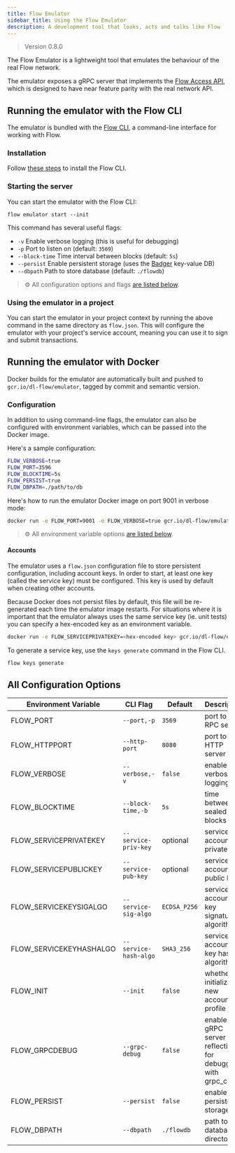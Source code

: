 ```yaml
---
title: Flow Emulator
sidebar_title: Using the Flow Emulator
description: A development tool that looks, acts and talks like Flow
---
```


> Version 0.8.0

The Flow Emulator is a lightweight tool that emulates
the behaviour of the real Flow network.

The emulator exposes a gRPC server that implements the
[Flow Access API](/protocol/access-api), which is designed
to have near feature parity with the real network API.

## Running the emulator with the Flow CLI

The emulator is bundled with the [Flow CLI](cli.md),
a command-line interface for working with Flow.

### Installation

Follow [these steps](cli.md) to install the Flow CLI.

### Starting the server

You can start the emulator with the Flow CLI:

```shell script
flow emulator start --init
```

This command has several useful flags:

- `-v` Enable verbose logging (this is useful for debugging)
- `-p` Port to listen on (default: `3569`)
- `--block-time` Time interval between blocks (default: `5s`)
- `--persist` Enable persistent storage
  (uses the [Badger](https://github.com/dgraph-io/badger) key-value DB)
- `--dbpath` Path to store database (default: `./flowdb`)

> ⚙️ All configuration options and flags [are listed below](#all-configuration-options).

### Using the emulator in a project

You can start the emulator in your project context by running the above command
in the same directory as `flow.json`. This will configure the emulator with your
project's service account, meaning you can use it to sign and submit transactions.

## Running the emulator with Docker

Docker builds for the emulator are automatically built and pushed to
`gcr.io/dl-flow/emulator`, tagged by commit and semantic version.

### Configuration

In addition to using command-line flags, the emulator can also be configured
with environment variables, which can be passed into the Docker image.

Here's a sample configuration:

```sh
FLOW_VERBOSE=true
FLOW_PORT=3596
FLOW_BLOCKTIME=5s
FLOW_PERSIST=true
FLOW_DBPATH=./path/to/db
```

Here's how to run the emulator Docker image on port 9001 in verbose mode:

```sh
docker run -e FLOW_PORT=9001 -e FLOW_VERBOSE=true gcr.io/dl-flow/emulator
```

> ⚙️ All environment variable options [are listed below](#all-configuration-options).

#### Accounts

The emulator uses a `flow.json` configuration file to store persistent
configuration, including account keys. In order to start, at least one
key (called the service key) must be configured. This key is used by default
when creating other accounts.

Because Docker does not persist files by default, this file will be
re-generated each time the emulator image restarts. For situations
where it is important that the emulator always uses the same service key (ie.
unit tests) you can specify a hex-encoded key as an environment variable.

```sh
docker run -e FLOW_SERVICEPRIVATEKEY=<hex-encoded key> gcr.io/dl-flow/emulator
```

To generate a service key, use the `keys generate` command in the Flow CLI.

```sh
flow keys generate
```

## All Configuration Options

| Environment Variable    | CLI Flag              | Default      | Description                                               |
| ----------------------- | --------------------- | ------------ | --------------------------------------------------------- |
| FLOW_PORT               | `--port,-p`           | `3569`       | port to run RPC server                                    |
| FLOW_HTTPPORT           | `--http-port`         | `8080`       | port to run HTTP server                                   |
| FLOW_VERBOSE            | `--verbose,-v`        | `false`      | enable verbose logging                                    |
| FLOW_BLOCKTIME          | `--block-time,-b`     | `5s`         | time between sealed blocks                                |
| FLOW_SERVICEPRIVATEKEY  | `--service-priv-key`  | optional     | service account private key                               |
| FLOW_SERVICEPUBLICKEY   | `--service-pub-key`   | optional     | service account public key                                |
| FLOW_SERVICEKEYSIGALGO  | `--service-sig-algo`  | `ECDSA_P256` | service account key signature algorithm                   |
| FLOW_SERVICEKEYHASHALGO | `--service-hash-algo` | `SHA3_256`   | service account key hash algorithm                        |
| FLOW_INIT               | `--init`              | `false`      | whether to initialize a new account profile               |
| FLOW_GRPCDEBUG          | `--grpc-debug`        | `false`      | enable gRPC server reflection for debugging with grpc_cli |
| FLOW_PERSIST            | `--persist`           | `false`      | enable persistent storage                                 |
| FLOW_DBPATH             | `--dbpath`            | `./flowdb`   | path to database directory                                |
